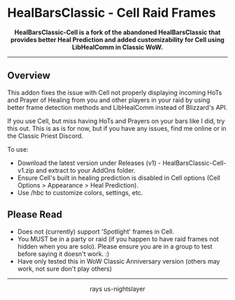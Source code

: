 # HealBarsClassic - Cell Raid Frames

<div align="center">

**HealBarsClassic-Cell is a fork of the abandoned HealBarsClassic that provides better Heal Prediction and added customizability for Cell using LibHealComm in Classic WoW.**

</div>

---

## Overview

This addon fixes the issue with Cell not properly displaying incoming HoTs and Prayer of Healing from you and other players in your raid by using better frame detection methods and LibHealComm instead of Blizzard's API. 

If you use Cell, but miss having HoTs and Prayers on your bars like I did, try this out. This is as is for now, but if you have any issues, find me online or in the Classic Priest Discord.


To use:


- Download the latest version under Releases (v1) - HealBarsClassic-Cell-v1.zip and extract to your AddOns folder.
- Ensure Cell's built in healing prediction is disabled in Cell options (Cell Options > Appearance > Heal Prediction). 
- Use /hbc to customize colors, settings, etc.


## Please Read

- Does not (currently) support 'Spotlight' frames in Cell.
- You MUST be in a party or raid (if you happen to have raid frames not hidden when you are solo). Please ensure you are in a group to test before saying it doesn't work. :)
- Have only tested this in WoW Classic Anniversary version (others may work, not sure don't play others)

---

<div align="center">

rays
us-nightslayer

</div>